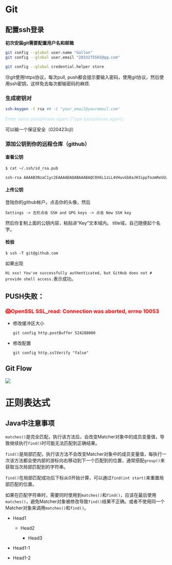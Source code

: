 # Git

## 配置ssh登录

**初次安装git需要配置用户名和邮箱**

```bash
git config --global user.name "Gallon"
git config --global user.email "2833275565@qq.com"
```

```bash
git config --global credential.helper store
```

:cry:git使用https协议，每次pull, push都会提示要输入密码，使用git协议，然后使用ssh密钥，这样免去每次都输密码的麻烦.

### 生成密钥对

```bash
ssh-keygen -t rsa ## -C "your_email@youremail.com"
```

<font color=LightBlue>Enter same passphrase again: [Type passphrase again]:</font>

可以输一个保证安全（020423cjl）

### 添加公钥到你的远程仓库（github）

#### 查看公钥

```bash
$ cat ~/.ssh/id_rsa.pub

ssh-rsa AAAAB3NzaC1yc2EAAAADAQABAAABAQC0X6L1zLL4VHuvGb8aJH3ippTozmReSUzgntvk434aJ/v7kOdJ/MTyBlWXFCR+HAo3FXRitBqxiX1nKhXpHAZsMciLq8vR3c8E7CjZN733f5AL8uEYJA+YZevY5UCvEg+umT7PHghKYaJwaCxV7sjYP7Z6V79OMCEAGDNXC26IBMdMgOluQjp6o6j2KAdtRBdCDS/QIU5THQDxJ9lBXjk1fiq9tITo/aXBvjZeD+gH/Apkh/0GbO8VQLiYYmNfqqAHHeXdltORn8N7C9lOa/UW3KM7QdXo6J0GFlBVQeTE/IGqhMS5PMln3 admin@admin-PC
```

#### 上传公钥

登陆你的github帐户。点击你的头像，然后 

`Settings -> 左栏点击 SSH and GPG keys -> 点击 New SSH key`

然后你复制上面的公钥内容，粘贴进“Key”文本域内。 title域，自己随便起个名字。

#### 检验

`$ ssh -T git@github.com`

如果出现

`Hi xxx! You've successfully authenticated, but GitHub does not # provide shell access.`表示成功。

## PUSH失败：

### <font color=Red>:scream:OpenSSL SSL_read: Connection was aborted, errno 10053</font>

- 修改缓冲区大小
  
  `git config http.postBuffer 524288000`

- 修改配置
  
  `git config http.sslVerify "false"`

## Git Flow

![](C:\Users\28332\AppData\Roaming\marktext\images\2022-04-03-22-55-43-image.png)

# 正则表达式

## Java中注意事项

`matches()`是完全匹配，执行该方法后，会改变Matcher对象中的成员变量值，导致继续执行`find()`时可能无法匹配到正确结果。

`find()`是局部匹配，执行该方法不会改变Matcher对象中的成员变量值，每执行一次该方法都会使内部的游标向右移动到下一个匹配到的位置，通常搭配`group()`来获取当次局部匹配到的字符串。

`find()`在局部匹配成功后下标从0开始计算，可以通过`find(int start)`来重置局部匹配的位置。

如果在匹配字符串时，需要同时使用到`matches()`和`find()`，应该在最后使用`matches()`，避免Matcher对象被修改导致`find()`结果不正确。或者不使用同一个Matcher对象来调用`matches()`和`find()`。

- Head1
  
  - Head2
    
    - Head3

- Head1-1

- Head1-2
